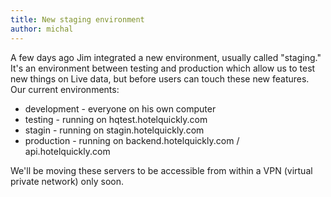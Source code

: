 ```yaml
---
title: New staging environment
author: michal
---
```


A few days ago Jim integrated a new environment, usually called "staging." It's an environment between testing and production which allow us to test new things on Live data, but before users can touch these new features. Our current environments:

* development - everyone on his own computer
* testing - running on hqtest.hotelquickly.com
* stagin - running on stagin.hotelquickly.com
* production - running on backend.hotelquickly.com / api.hotelquickly.com

We'll be moving these servers to be accessible from within a VPN (virtual private network) only soon.
